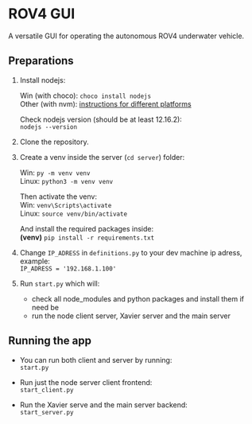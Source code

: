 # ROV4 GUI

A versatile GUI for operating the autonomous ROV4 underwater vehicle.


## Preparations

1. Install nodejs:<br>

    Win (with choco): ```choco install nodejs```<br>
    Other (with nvm): [instructions for different platforms](https://github.com/nvm-sh/nvm)<br>

    Check nodejs version (should be at least 12.16.2):<br>
    ```nodejs --version```

2. Clone the repository.

3. Create a venv inside the server (```cd server```) folder:

    Win: ```py -m venv venv```<br>
    Linux: ```python3 -m venv venv```

    Then activate the venv:<br>
    Win: ```venv\Scripts\activate```<br>
    Linux: ```source venv/bin/activate```
    
    And install the required packages inside:<br>
    **(venv)** ```pip install -r requirements.txt```

4. Change ```IP_ADRESS``` in ```definitions.py``` to your dev machine ip adress, example:<br>
```IP_ADRESS = '192.168.1.100'```

5. Run ```start.py``` which will:<br>

    * check all node_modules and python packages and install them if need be
    * run the node client server, Xavier server and the main server


## Running the app

* You can run both client and server by running:<br>
```start.py```

* Run just the node server client frontend:<br>
```start_client.py```

* Run the Xavier serve and the main server backend:<br>
```start_server.py```